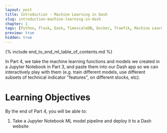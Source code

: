 ```yaml
---
layout: post
title: Introduction - Machine Learning in Dash
slug: introduction-machine-learning-in-dash
chapter: 1
tags: [Python, Flask, Dash, TimescaleDB, Docker, Traefik, Machine Learning]
preview: true
hidden: true
---
```


{% include end_to_end_ml_table_of_contents.md %}


In Part 4, we take the machine learning functions and models we created in a Jupyter Notebook in Part 3, and paste them into our Dash app so we can interactively play with them (e.g. train different models, use different subsets of technical indicator "features", on different stocks, etc).

# Learning Objectives
By the end of Part 4, you will be able to:
1. Take a Jupyter Notebook ML model pipeline and deploy it to a Dash website
